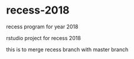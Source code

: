 # recess-2018
recess program for year 2018

rstudio project for recess 2018

this is to merge recess branch with master branch